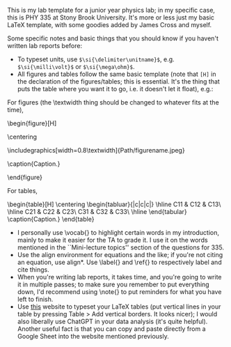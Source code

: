 This is my lab template for a junior year physics lab;
in my specific case, this is PHY 335 at Stony Brook University.
It's more or less just my basic LaTeX template, with some
goodies added by James Cross and myself.

Some specific notes and basic things that you should know
if you haven't written lab reports before:
  * To typeset units, use `$\si{\delimiter\unitname}$`, e.g. `$\si{\milli\volt}$`
    or `$\si{\mega\ohm}$`.
  * All figures and tables follow the same basic template
    (note that `[H]` in the declaration of the figures/tables;
    this is essential. It's the thing that puts the table where
    you want it to go, i.e. it doesn't let it float), e.g.:

For figures (the \textwidth thing should be changed to whatever
fits at the time),

\begin{figure}[H]

  \centering
  
  \includegraphics[width=0.8\textwidth]{Path/figurename.jpeg}
  
  \caption{Caption.}
  
\end{figure}

For tables,

\begin{table}[H]
  \centering
  \begin{tabluar}{|c|c|c|}
  \hline
  C11 & C12 & C13\\
  \hline
  C21 & C22 & C23\\
  C31 & C32 & C33\\
  \hline
  \end{tabular}
  \caption{Caption.}
\end{table}

  * I personally use \vocab{} to highlight certain words in
    my introduction, mainly to make it easier for the TA to
    grade it. I use it on the words mentioned in the ``Mini-lecture
    topics'' section of the questions for 335.
  * Use the align environment for equations and the like; if
    you're not citing an equation, use align*. Use \label{}
    and \ref{} to respectively label and cite things.
  * When you're writing lab reports, it takes time,
    and you're going to write it in multiple passes;
    to make sure you remember to put everything down,
    I'd recommend using \note{} to put reminders for
    what you have left to finish.
  * Use [this](https://www.tablesgenerator.com) website to typeset your LaTeX tables
    (put vertical lines in your table by pressing
    Table > Add vertical borders. It looks nicer);
    I would also liberally use ChatGPT in your data
    analysis (it's quite helpful). Another useful
    fact is that you can copy and paste directly
    from a Google Sheet into the website mentioned
    previously.






